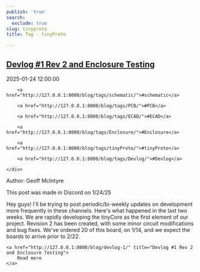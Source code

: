 ```yaml
---
publish: 'true'
search:
  exclude: true
slug: tinyproto
title: Tag - tinyProto

---
```


<!--
  ~ MIT License
  ~
  ~ Copyright (c) 2023-2025 Maciej 'maQ' Kusz <maciej.kusz@gmail.com>
  ~
  ~ Permission is hereby granted, free of charge, to any person obtaining a copy
  ~ of this software and associated documentation files (the "Software"), to deal
  ~ in the Software without restriction, including without limitation the rights
  ~ to use, copy, modify, merge, publish, distribute, sublicense, and/or sell
  ~ copies of the Software, and to permit persons to whom the Software is
  ~ furnished to do so, subject to the following conditions:
  ~
  ~ The above copyright notice and this permission notice shall be included in all
  ~ copies or substantial portions of the Software.
  ~
  ~ THE SOFTWARE IS PROVIDED "AS IS", WITHOUT WARRANTY OF ANY KIND, EXPRESS OR
  ~ IMPLIED, INCLUDING BUT NOT LIMITED TO THE WARRANTIES OF MERCHANTABILITY,
  ~ FITNESS FOR A PARTICULAR PURPOSE AND NONINFRINGEMENT. IN NO EVENT SHALL THE
  ~ AUTHORS OR COPYRIGHT HOLDERS BE LIABLE FOR ANY CLAIM, DAMAGES OR OTHER
  ~ LIABILITY, WHETHER IN AN ACTION OF CONTRACT, TORT OR OTHERWISE, ARISING FROM,
  ~ OUT OF OR IN CONNECTION WITH THE SOFTWARE OR THE USE OR OTHER DEALINGS IN THE
  ~ SOFTWARE.
  -->


## [Devlog #1 Rev 2 and Enclosure Testing](http://127.0.0.1:8000/blog/devlog-1/)

<!--suppress LongLine -->
<div class="post-extra">
    <div class="col">
        <p class="post-date">2025-01-24 12:00:00</p>
    </div>
    <div class="col">
    
        <a href="http://127.0.0.1:8000/blog/tags/schematic/">#schematic</a>
    
        <a href="http://127.0.0.1:8000/blog/tags/PCB/">#PCB</a>
    
        <a href="http://127.0.0.1:8000/blog/tags/ECAD/">#ECAD</a>
    
        <a href="http://127.0.0.1:8000/blog/tags/Enclosure/">#Enclosure</a>
    
        <a href="http://127.0.0.1:8000/blog/tags/tinyProto/">#tinyProto</a>
    
        <a href="http://127.0.0.1:8000/blog/tags/Devlog/">#Devlog</a>
    
    </div>
</div>

Author: Geoff McIntyre

<aside>
This post was made in Discord on 1/24/25
</aside>

Hey guys! I'll be trying to post periodic/bi-weekly updates on development more frequently in these channels. Here's what happened in the last two weeks.
We are rapidly developing the tinyCore as the first element of our project. Revision 2 has been created, with some minor circuit modifications and bug fixes. We've ordered 20 of this board, on 1/14, and we expect the boards to arrive prior to 2/22.




<div class="post-link">

    <a href="http://127.0.0.1:8000/blog/devlog-1/" title="Devlog #1 Rev 2 and Enclosure Testing">
        Read more
    </a>

</div>

